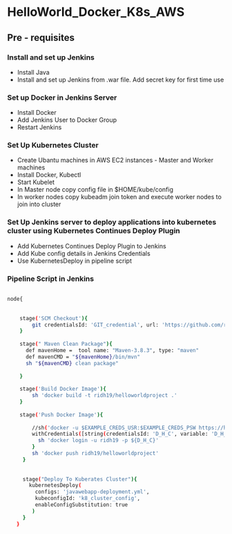 # HelloWorld_Docker_K8s_AWS

## Pre - requisites

### Install and set up Jenkins
- Install Java
- Install and set up Jenkins from .war file. Add secret key for first time use

### Set up Docker in Jenkins Server
- Install Docker
- Add Jenkins User to Docker Group
- Restart Jenkins

### Set Up Kubernetes Cluster
- Create Ubantu machines in AWS EC2 instances - Master and Worker machines
- Install Docker, Kubectl
- Start Kubelet
- In Master node copy config file in $HOME/kube/config
- In worker nodes copy kubeadm join token and execute  worker nodes to join into cluster

### Set Up Jenkins server to deploy applications into kubernetes cluster using Kubernetes Continues Deploy Plugin
- Add  Kubernetes Continues Deploy Plugin to Jenkins
- Add Kube config details in Jenkins Credentials
- Use KubernetesDeploy in pipeline script

### Pipeline Script in Jenkins

```bash

node{
    
    
    stage('SCM Checkout'){
        git credentialsId: 'GIT_credential', url: 'https://github.com/ripankumardhar/HelloWorld_Docker_K8s_AWS.git',branch: 'main'
    }
   
    stage(" Maven Clean Package"){
      def mavenHome =  tool name: "Maven-3.8.3", type: "maven"
      def mavenCMD = "${mavenHome}/bin/mvn"
      sh "${mavenCMD} clean package"
      
    } 
    
    stage('Build Docker Image'){
        sh 'docker build -t ridh19/helloworldproject .'
    }
    
    stage('Push Docker Image'){
        
        //sh('docker -u $EXAMPLE_CREDS_USR:$EXAMPLE_CREDS_PSW https://hub.docker.com')
        withCredentials([string(credentialsId: 'D_H_C', variable: 'D_H_C')]) {
          sh 'docker login -u ridh19 -p ${D_H_C}'
        }
        sh 'docker push ridh19/helloworldproject'
     }
       
      
     stage("Deploy To Kuberates Cluster"){
       kubernetesDeploy(
         configs: 'javawebapp-deployment.yml', 
         kubeconfigId: 'k8_cluster_config',
         enableConfigSubstitution: true
        )
     }
   }

```
